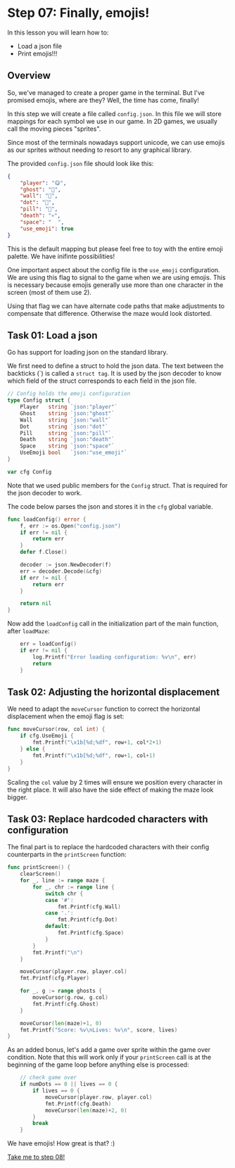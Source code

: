 # Step 07: Finally, emojis!

In this lesson you will learn how to:

- Load a json file
- Print emojis!!!

## Overview

So, we've managed to create a proper game in the terminal. But I've promised emojis, where are they? Well, the time has come, finally!

In this step we will create a file called `config.json`. In this file we will store mappings for each symbol we use in our game. In 2D games, we usually call the moving pieces "sprites".

Since most of the terminals nowadays support unicode, we can use emojis as our sprites without needing to resort to any graphical library.

The provided `config.json` file should look like this:

```json
{
    "player": "😋",
    "ghost": "👻",
    "wall": "🌵",
    "dot": "🧀",
    "pill": "🍹",
    "death": "💀",
    "space": "  ",
    "use_emoji": true
}
```

This is the default mapping but please feel free to toy with the entire emoji palette. We have inifinte possibilities!

One important aspect about the config file is the `use_emoji` configuration. We are using this flag to signal to the game when we are using emojis. This is necessary because emojis generally use more than one character in the screen (most of them use 2).

Using that flag we can have alternate code paths that make adjustments to compensate that difference. Otherwise the maze would look distorted.

## Task 01: Load a json

Go has support for loading json on the standard library.

We first need to define a struct to hold the json data. The text between the backticks (\`) is called a `struct tag`. It is used by the json decoder to know which field of the struct corresponds to each field in the json file.

```go
// Config holds the emoji configuration
type Config struct {
	Player   string `json:"player"`
	Ghost    string `json:"ghost"`
	Wall     string `json:"wall"`
	Dot      string `json:"dot"`
	Pill     string `json:"pill"`
	Death    string `json:"death"`
	Space    string `json:"space"`
	UseEmoji bool   `json:"use_emoji"`
}

var cfg Config
```

Note that we used public members for the `Config` struct. That is required for the json decoder to work.

The code below parses the json and stores it in the `cfg` global variable.

```go
func loadConfig() error {
	f, err := os.Open("config.json")
	if err != nil {
		return err
	}
	defer f.Close()

	decoder := json.NewDecoder(f)
	err = decoder.Decode(&cfg)
	if err != nil {
		return err
	}

	return nil
}
```

Now add the `loadConfig` call in the initialization part of the main function, after `loadMaze`:

```go
	err = loadConfig()
	if err != nil {
		log.Printf("Error loading configuration: %v\n", err)
		return
    }
```

## Task 02: Adjusting the horizontal displacement

We need to adapt the `moveCursor` function to correct the horizontal displacement when the emoji flag is set:

```go
func moveCursor(row, col int) {
	if cfg.UseEmoji {
		fmt.Printf("\x1b[%d;%df", row+1, col*2+1)
	} else {
		fmt.Printf("\x1b[%d;%df", row+1, col+1)
	}
}
```

Scaling the `col` value by 2 times will ensure we position every character in the right place. It will also have the side effect of making the maze look bigger.

## Task 03: Replace hardcoded characters with configuration

The final part is to replace the hardcoded characters with their config counterparts in the `printScreen` function:

```go
func printScreen() {
	clearScreen()
	for _, line := range maze {
		for _, chr := range line {
			switch chr {
			case '#':
				fmt.Printf(cfg.Wall)
			case '.':
				fmt.Printf(cfg.Dot)
			default:
				fmt.Printf(cfg.Space)
			}
		}
		fmt.Printf("\n")
	}

	moveCursor(player.row, player.col)
	fmt.Printf(cfg.Player)

	for _, g := range ghosts {
		moveCursor(g.row, g.col)
		fmt.Printf(cfg.Ghost)
	}

	moveCursor(len(maze)+1, 0)
	fmt.Printf("Score: %v\nLives: %v\n", score, lives)
}
```

As an added bonus, let's add a game over sprite within the game over condition. Note that this will work only if your `printScreen` call is at the beginning of the game loop before anything else is processed:

```go
    // check game over
    if numDots == 0 || lives == 0 {
        if lives == 0 {
            moveCursor(player.row, player.col)
            fmt.Printf(cfg.Death)
            moveCursor(len(maze)+2, 0)
        }
        break
    }
```

We have emojis! How great is that? :)

[Take me to step 08!](../step08/README.md)